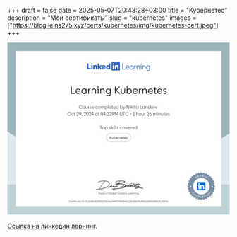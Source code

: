 +++ 
draft = false
date = 2025-05-07T20:43:28+03:00
title = "Кубернетес"
description = "Мои сертификаты"
slug = "kubernetes" 
images = ["https://blog.leins275.xyz/certs/kubernetes/img/kubernetes-cert.jpeg"]
+++

![Сертификат картинкой](img/kubernetes-cert.jpeg)

[Ссылка на линкедин лернинг](https://lnkd.in/dquDQYE5).

